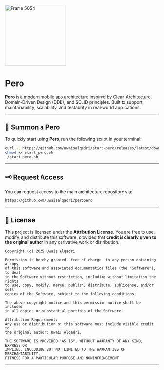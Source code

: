 <img width="200" height="200" alt="Frame 5054" src="https://github.com/user-attachments/assets/10010108-83bd-4e43-8b21-a6661025693f" />

# Pero

**Pero** is a modern mobile app architecture inspired by Clean Architecture, Domain-Driven Design (DDD), and SOLID principles. Built to support maintainability, scalability, and testability in real-world applications.

---

## 🔧 Summon a Pero

To quickly start using **Pero**, run the following script in your terminal:

```bash
curl -L https://github.com/uwaisalqadri/start-pero/releases/latest/download/start_pero.sh -o start_pero.sh
chmod +x start_pero.sh 
./start_pero.sh
```

---

## 🗝️ Request Access

You can request access to the main architecture repository via:

```
https://github.com/uwaisalqadri/peropero
```

---

## 📄 License

This project is licensed under the **Attribution License**.
You are free to use, modify, and distribute this software, provided that **credit is clearly given to the original author** in any derivative work or distribution.

```
Copyright (c) 2025 Uwais Alqadri

Permission is hereby granted, free of charge, to any person obtaining a copy
of this software and associated documentation files (the "Software"), to deal
in the Software without restriction, including without limitation the rights
to use, copy, modify, merge, publish, distribute, sublicense, and/or sell
copies of the Software, subject to the following conditions:

The above copyright notice and this permission notice shall be included
in all copies or substantial portions of the Software.

Attribution Requirement:
Any use or distribution of this software must include visible credit to
the original author: Uwais Alqadri.

THE SOFTWARE IS PROVIDED "AS IS", WITHOUT WARRANTY OF ANY KIND, EXPRESS OR
IMPLIED, INCLUDING BUT NOT LIMITED TO THE WARRANTIES OF MERCHANTABILITY,
FITNESS FOR A PARTICULAR PURPOSE AND NONINFRINGEMENT.
```

---
